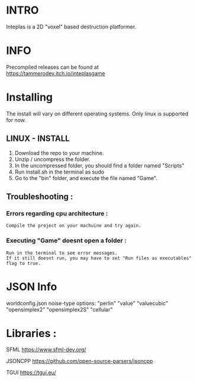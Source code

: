 # INTRO
Inteplas is a 2D "voxel" based destruction platformer.

# INFO
Precompiled releases can be found at https://tammerodev.itch.io/inteplasgame

# Installing
The install will vary on different operating systems. Only linux is supported
for now.

## LINUX - INSTALL
1) Download the repo to your machine.
2) Unzip / uncompress the folder.
3) In the uncompressed folder, you should find a folder named "Scripts"
4) Run install.sh in the terminal as sudo
5) Go to the "bin" folder, and execute the file named "Game".

## Troubleshooting : 
### Errors regarding cpu architecture :
    Compile the project on your machuine and try again.

### Executing "Game" doesnt open a folder :
    Run in the terminal to see error messages.
    If it still doesnt run, you may have to set "Run files as executables" flag to true.


# JSON Info
worldconfig.json
noise-type options:
    "perlin"
    "value"
    "valuecubic"
    "opensimplex2"
    "opensimplex2S"
    "cellular"



# Libraries : 
SFML https://www.sfml-dev.org/

JSONCPP https://github.com/open-source-parsers/jsoncpp

TGUI https://tgui.eu/